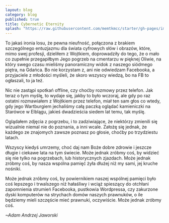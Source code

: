 ```yaml
---
layout: blog
category: blog
published: true
title: Cybernetic Eternity
splash: "https://raw.githubusercontent.com/memtkmcc/starter/gh-pages/img/usr/quad-tty.jpg"
---
```


To jakaś ironia losu, że pewna nieufność, połączona z brakiem szczególnego entuzjazmu dla świata cyfrowych słów i obrazów, które, mimo swej profesji, dzieliłem z Wojtkiem, doprowadziły do tego, że o mało co zupełnie przegapiłbym Jego pogrzeb na cmentarzu w pięknej Oliwie, na który swego czasu mieliśmy panoramiczny widok z naszego siódmego piętra, na Gdańca. Bo nie korzystam z, ani nie odwiedzam Facebooka, a przyjaciele z młodości myśleli, że skoro wszyscy wiedzą, bo na FB to ogłaszali, to ja też.

Nic nie zastąpi spotkań offline, czy choćby rozmowy przez telefon. Jak teraz o tym myślę, to wydaje się, jakby to było wczoraj, ale gdy po raz ostatni rozmawiałem z Wojtkiem przez telefon, miał ten sam głos co wtedy, gdy jego Wartburgiem jechaliśmy całą paczką oglądać kamieniczki na Starówce w Elblągu, jakieś dwadzieścia siedem lat temu, tak myślę.

Oglądałem zdjęcia z pogrzebu, i to zadziwiające, że niektórzy zmienili się wizualnie niemal nie do poznania, a inni wcale. Założę się jednak, że każdego ze znajomych zawsze poznasz po głosie, choćby po trzydziestu latach.

Wszyscy kiedyś umrzemy, choć daj nam Boże dobre zdrowie i jeszcze długie i ciekawe lata na tym świecie. Może jednak zróbmy coś, by widzieć się nie tylko na pogrzebach, lub historycznych zjazdach. Może jednak zróbmy coś, by nasza wspólna pamięć żyła dłużej niż my sami, jej kruche nośniki.

Może jednak zróbmy coś, by powiernikiem naszej wspólnej pamięci było coś lepszego i trwalszego niż hałaśliwy i wciąż spieszący do otchłani zapomnienia strumień Facebooka, pustkowia Wordpressa, czy zakurzone dyski komputerów na strychach domów naszych prawnuków, o ile będziemy mieli szczęście mieć prawnuki, oczywiście. Może jednak zróbmy coś.

_~Adam Andrzej Jaworski_